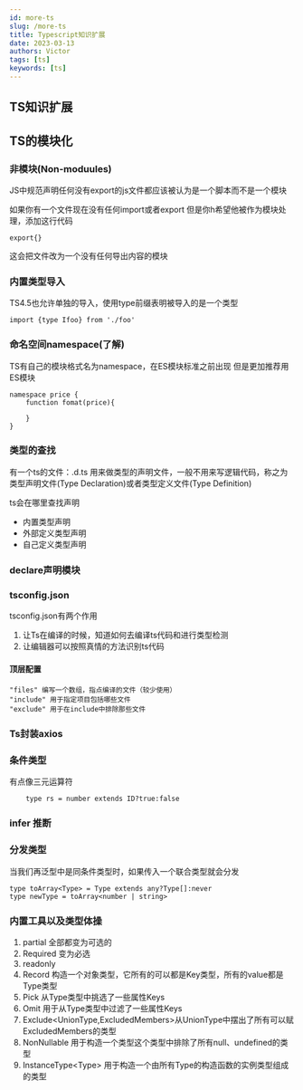 ```yaml
---
id: more-ts
slug: /more-ts
title: Typescript知识扩展
date: 2023-03-13
authors: Victor
tags: [ts]
keywords: [ts]
---
```

<!--truncate-->

## TS知识扩展

## TS的模块化

### 非模块(Non-moduules)

JS中规范声明任何没有export的js文件都应该被认为是一个脚本而不是一个模块

如果你有一个文件现在没有任何import或者export 但是你h希望他被作为模块处理，添加这行代码

    export{}

这会把文件改为一个没有任何导出内容的模块

### 内置类型导入

TS4.5也允许单独的导入，使用type前缀表明被导入的是一个类型

    import {type Ifoo} from './foo'

### 命名空间namespace(了解)

TS有自己的模块格式名为namespace，在ES模块标准之前出现
但是更加推荐用ES模块

    namespace price {
        function fomat(price){

        }
    }

### 类型的查找

有一个ts的文件：.d.ts 用来做类型的声明文件，一般不用来写逻辑代码，称之为类型声明文件(Type Declaration)或者类型定义文件(Type Definition)

ts会在哪里查找声明

* 内置类型声明
* 外部定义类型声明
* 自己定义类型声明

### declare声明模块

### tsconfig.json

tsconfig.json有两个作用

1. 让Ts在编译的时候，知道如何去编译ts代码和进行类型检测
2. 让编辑器可以按照真情的方法识别ts代码

#### 顶层配置

    "files" 编写一个数组，指点编译的文件（较少使用）
    "include" 用于指定项目包括哪些文件
    "exclude" 用于在include中排除那些文件

### Ts封装axios

### 条件类型

有点像三元运算符

        type rs = number extends ID?true:false

### infer 推断

### 分发类型

当我们再泛型中是同条件类型时，如果传入一个联合类型就会分发

    type toArray<Type> = Type extends any?Type[]:never
    type newType = toArray<number | string>

### 内置工具以及类型体操

1. partial 全部都变为可选的
2. Required 变为必选
3. readonly
4. Record 构造一个对象类型，它所有的可以都是Key类型，所有的value都是Type类型
5. Pick 从Type类型中挑选了一些属性Keys
6. Omit 用于从Type类型中过滤了一些属性Keys
7. Exclude&lt;UnionType,ExcludedMembers&gt;从UnionType中摆出了所有可以赋ExcludedMembers的类型
8. NonNullable 用于构造一个类型这个类型中排除了所有null、undefined的类型
9. InstanceType&lt;Type&gt; 用于构造一个由所有Type的构造函数的实例类型组成的类型
